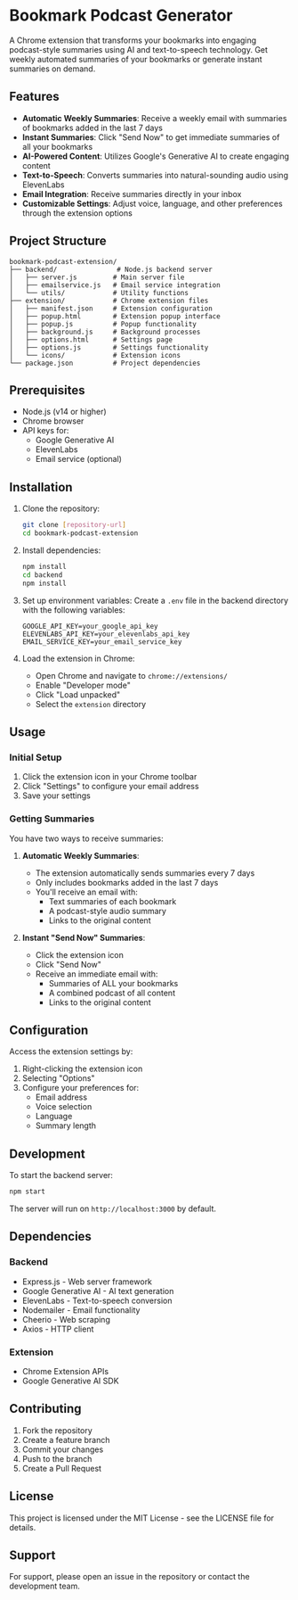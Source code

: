# Bookmark Podcast Generator

A Chrome extension that transforms your bookmarks into engaging podcast-style summaries using AI and text-to-speech technology. Get weekly automated summaries of your bookmarks or generate instant summaries on demand.

## Features

- **Automatic Weekly Summaries**: Receive a weekly email with summaries of bookmarks added in the last 7 days
- **Instant Summaries**: Click "Send Now" to get immediate summaries of all your bookmarks
- **AI-Powered Content**: Utilizes Google's Generative AI to create engaging content
- **Text-to-Speech**: Converts summaries into natural-sounding audio using ElevenLabs
- **Email Integration**: Receive summaries directly in your inbox
- **Customizable Settings**: Adjust voice, language, and other preferences through the extension options

## Project Structure

```
bookmark-podcast-extension/
├── backend/               # Node.js backend server
│   ├── server.js         # Main server file
│   ├── emailservice.js   # Email service integration
│   └── utils/            # Utility functions
├── extension/            # Chrome extension files
│   ├── manifest.json     # Extension configuration
│   ├── popup.html        # Extension popup interface
│   ├── popup.js          # Popup functionality
│   ├── background.js     # Background processes
│   ├── options.html      # Settings page
│   ├── options.js        # Settings functionality
│   └── icons/            # Extension icons
└── package.json          # Project dependencies
```

## Prerequisites

- Node.js (v14 or higher)
- Chrome browser
- API keys for:
  - Google Generative AI
  - ElevenLabs
  - Email service (optional)

## Installation

1. Clone the repository:
   ```bash
   git clone [repository-url]
   cd bookmark-podcast-extension
   ```

2. Install dependencies:
   ```bash
   npm install
   cd backend
   npm install
   ```

3. Set up environment variables:
   Create a `.env` file in the backend directory with the following variables:
   ```
   GOOGLE_API_KEY=your_google_api_key
   ELEVENLABS_API_KEY=your_elevenlabs_api_key
   EMAIL_SERVICE_KEY=your_email_service_key
   ```

4. Load the extension in Chrome:
   - Open Chrome and navigate to `chrome://extensions/`
   - Enable "Developer mode"
   - Click "Load unpacked"
   - Select the `extension` directory

## Usage

### Initial Setup
1. Click the extension icon in your Chrome toolbar
2. Click "Settings" to configure your email address
3. Save your settings

### Getting Summaries
You have two ways to receive summaries:

1. **Automatic Weekly Summaries**:
   - The extension automatically sends summaries every 7 days
   - Only includes bookmarks added in the last 7 days
   - You'll receive an email with:
     - Text summaries of each bookmark
     - A podcast-style audio summary
     - Links to the original content

2. **Instant "Send Now" Summaries**:
   - Click the extension icon
   - Click "Send Now"
   - Receive an immediate email with:
     - Summaries of ALL your bookmarks
     - A combined podcast of all content
     - Links to the original content

## Configuration

Access the extension settings by:
1. Right-clicking the extension icon
2. Selecting "Options"
3. Configure your preferences for:
   - Email address
   - Voice selection
   - Language
   - Summary length

## Development

To start the backend server:
```bash
npm start
```

The server will run on `http://localhost:3000` by default.

## Dependencies

### Backend
- Express.js - Web server framework
- Google Generative AI - AI text generation
- ElevenLabs - Text-to-speech conversion
- Nodemailer - Email functionality
- Cheerio - Web scraping
- Axios - HTTP client

### Extension
- Chrome Extension APIs
- Google Generative AI SDK

## Contributing

1. Fork the repository
2. Create a feature branch
3. Commit your changes
4. Push to the branch
5. Create a Pull Request

## License

This project is licensed under the MIT License - see the LICENSE file for details.

## Support

For support, please open an issue in the repository or contact the development team. 